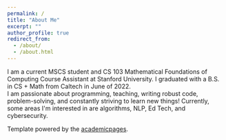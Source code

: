 ```yaml
---
permalink: /
title: "About Me"
excerpt: ""
author_profile: true
redirect_from: 
  - /about/
  - /about.html
---
```


I am a current MSCS student and CS 103 Mathematical Foundations of Computing Course Assistant at Stanford University.
I graduated with a B.S. in CS + Math from Caltech in June of 2022.  
I am passionate about programming, teaching, writing robust code, problem-solving, and constantly striving to learn new things! Currently, some areas I'm interested in are algorithms, NLP, Ed Tech, and cybersecurity.


Template powered by the [academicpages](https://github.com/academicpages/academicpages.github.io).
